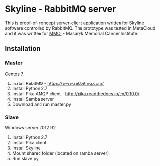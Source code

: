 # Skyline - RabbitMQ server

This is proof-of-concept server-client application written for Skyline software controlled by RabbitMQ. The prototype was tested in MetaCloud and it was written for [MMCI](https://www.mou.cz/en/) - Masaryk Memorial Cancer Institute.

## Installation

### Master
Centos 7
1) Install RabitMQ - https://www.rabbitmq.com/
2) Install Python 2.7
3) Install Pika AMQP client - http://pika.readthedocs.io/en/0.10.0/
4) Install Samba server
5) Download and run master.py

### Slave
Windows server 2012 R2
1) Install Python 2.7
2) Install Pika client
3) Install Skyline
4) Mount shared folder (located on samba server)
5) Run slave.py
